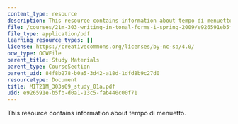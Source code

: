 ```yaml
---
content_type: resource
description: This resource contains information about tempo di menuetto.
file: /courses/21m-303-writing-in-tonal-forms-i-spring-2009/e926591eb5fbd0a113c5fab440c00f71_MIT21M_303s09_study_01a.pdf
file_type: application/pdf
learning_resource_types: []
license: https://creativecommons.org/licenses/by-nc-sa/4.0/
ocw_type: OCWFile
parent_title: Study Materials
parent_type: CourseSection
parent_uid: 84f8b278-b0a5-3d42-a18d-1dfd8b9c27d0
resourcetype: Document
title: MIT21M_303s09_study_01a.pdf
uid: e926591e-b5fb-d0a1-13c5-fab440c00f71
---
```

This resource contains information about tempo di menuetto.